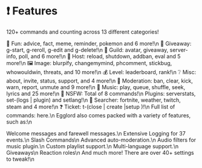# ❗ Features
120+ commands and counting across 13 different categories!

🎉 Fun: advice, fact, meme, reminder, pokemon and 6 more!\n
🎁 Giveaway: g-start, g-reroll, g-edit and g-delete!\n
💬 Guild: avatar, giveaway, server-info, poll, and 6 more!\n
👑 Host: reload, shutdown, addban, eval and 5 more!\n
🖼 Image: blurpify, changemymind, phcomment, stickbug, whowouldwin, threats, and 10 more!\n
💰 Level: leaderboard, rank!\n
❔ Misc: about, invite, status, support, and 4 more!\n
🚓 Moderation: ban, clear, kick, warn, report, unmute and 9 more!\n
🎵 Music: play, queue, shuffle, seek, lyrics and 25 more!\n
🔞 NSFW: Total of 8 commands!\n
Plugins: serverstats, set-(logs | plugin) and setlang!\n
🔎 Searcher: fortnite, weather, twitch, steam and 4 more!\n
❓ Ticket: t-(close | create |setup )!\n
Full list of commands: here.\n
Egglord also comes packed with a variety of features, such as:\n

Welcome messages and farewell messages.\n
Extensive Logging for 37 events.\n
Slash Commands\n
Advanced auto-moderation.\n
Audio filters for music plugin.\n
Custom playlist support.\n
Multi-language support.\n
Giveaways\n
Reaction roles\n
And much more! There are over 40+ settings to tweak!\n
